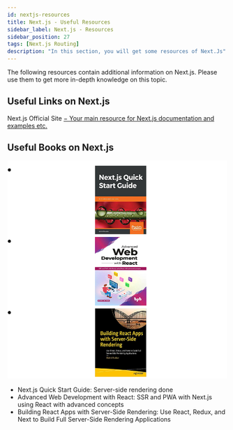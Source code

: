 ```yaml
---
id: nextjs-resources
title: Next.js - Useful Resources
sidebar_label: Next.js - Resources
sidebar_position: 27
tags: [Next.js Routing]
description: "In this section, you will get some resources of Next.Js"
---
```




The following resources contain additional information on Next.js. Please use them to get more in-depth knowledge on this topic.

## Useful Links on Next.js

Next.js Official Site [− Your main resource for Next.js documentation and examples etc.](https://nextjs.org/)

## Useful Books on Next.js 

![Next.js-books](image.png)

   - Next.js Quick Start Guide: Server-side rendering done
   - Advanced Web Development with React: SSR and PWA with Next.js using React with advanced concepts
   - Building React Apps with Server-Side Rendering: Use React, Redux, and Next to Build Full Server-Side Rendering Applications